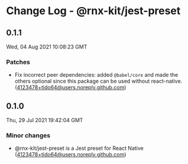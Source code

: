 # Change Log - @rnx-kit/jest-preset

## 0.1.1

Wed, 04 Aug 2021 10:08:23 GMT

### Patches

- Fix incorrect peer dependencies: added `@babel/core` and made the others optional since this package can be used without react-native. (4123478+tido64@users.noreply.github.com)

## 0.1.0

Thu, 29 Jul 2021 19:42:04 GMT

### Minor changes

- @rnx-kit/jest-preset is a Jest preset for React Native (4123478+tido64@users.noreply.github.com)
